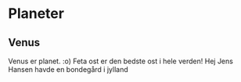 # Planeter
## Venus
Venus er planet. :o)
Feta ost er den bedste ost i hele verden!
Hej
Jens Hansen havde en bondegård i jylland
